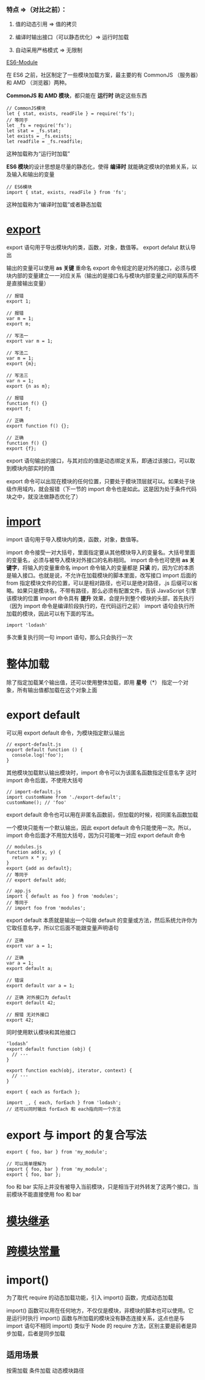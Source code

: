 ### 特点 =>（对比之前）：

1. 值的动态引用 => 值的拷贝

2. 编译时输出接口（可以静态优化）=> 运行时加载

3. 自动采用严格模式 => 无限制


[ES6-Module](http://es6.ruanyifeng.com/#docs/module)

在 ES6 之前，社区制定了一些模块加载方案，最主要的有 CommonJS （服务器）和 AMD （浏览器）两种。

**CommonJS 和 AMD 模块**，都只能在 **运行时** 确定这些东西
```
// CommonJS模块
let { stat, exists, readFile } = require('fs');
// 等同于
let _fs = require('fs');
let stat = _fs.stat;
let exists = _fs.exists;
let readfile = _fs.readfile;
```
这种加载称为“运行时加载”

**ES6 模块**的设计思想是尽量的静态化，使得 **编译时**  就能确定模块的依赖关系，以及输入和输出的变量

```
// ES6模块
import { stat, exists, readFile } from 'fs';
```
这种加载称为“编译时加载”或者静态加载

# [export](https://developer.mozilla.org/zh-CN/docs/Web/JavaScript/Reference/Statements/export#%E9%BB%98%E8%AE%A4%E5%AF%BC%E5%87%BA) 

export 语句用于导出模块内的类，函数，对象，数值等。
export defalut 默认导出

输出的变量可以使用 **as 关键** 重命名
export 命令规定的是对外的接口，必须与模块内部的变量建立一一对应关系（输出的是接口名与模块内部变量之间的联系而不是直接输出变量）
```
// 报错
export 1;

// 报错
var m = 1;
export m;

// 写法一
export var m = 1;

// 写法二
var m = 1;
export {m};

// 写法三
var n = 1;
export {n as m};

// 报错
function f() {}
export f;

// 正确
export function f() {};

// 正确
function f() {}
export {f};
```
export 语句输出的接口，与其对应的值是动态绑定关系，即通过该接口，可以取到模块内部实时的值

export 命令可以出现在模块的任何位置，只要处于模块顶层就可以。如果处于块级作用域内，就会报错（下一节的 import 命令也是如此。这是因为处于条件代码块之中，就没法做静态优化了）

# [import](https://developer.mozilla.org/zh-CN/docs/Web/JavaScript/Reference/Statements/import)

import 语句用于导入模块内的类，函数，对象，数值等。

import 命令接受一对大括号，里面指定要从其他模块导入的变量名。大括号里面的变量名，必须与被导入模块对外接口的名称相同。
import 命令也可使用 **as 关键字**，将输入的变量重命名
import 命令输入的变量都是 **只读** 的，因为它的本质是输入接口。也就是说，不允许在加载模块的脚本里面，改写接口
import 后面的 from 指定模块文件的位置，可以是相对路径，也可以是绝对路径，.js 后缀可以省略。如果只是模块名，不带有路径，那么必须有配置文件，告诉 JavaScript 引擎该模块的位置
import 命令具有 **提升** 效果，会提升到整个模块的头部，首先执行（因为 import 命令是编译阶段执行的，在代码运行之前）
import 语句会执行所加载的模块，因此可以有下面的写法。
```
import 'lodash'
```
多次重复执行同一句 import 语句，那么只会执行一次

# 整体加载

除了指定加载某个输出值，还可以使用整体加载，即用 **星号**（*） 指定一个对象，所有输出值都加载在这个对象上面

# export default
可以用 export default 命令，为模块指定默认输出
```
// export-default.js
export default function () {
  console.log('foo');
}
```
其他模块加载默认输出模块时，import 命令可以为该匿名函数指定任意名字
这时 import 命令后面，不使用大括号
```
// import-default.js
import customName from './export-default';
customName(); // 'foo'
```
export default 命令也可以用在非匿名函数前，但加载的时候，视同匿名函数加载

一个模块只能有一个默认输出，因此 export default 命令只能使用一次。所以，import 命令后面才不用加大括号，因为只可能唯一对应 export default 命令
```
// modules.js
function add(x, y) {
  return x * y;
}
export {add as default};
// 等同于
// export default add;

// app.js
import { default as foo } from 'modules';
// 等同于
// import foo from 'modules';
```
export default 本质就是输出一个叫做 default 的变量或方法，然后系统允许你为它取任意名字，所以它后面不能跟变量声明语句
```
// 正确
export var a = 1;

// 正确
var a = 1;
export default a;

// 错误
export default var a = 1;

// 正确 对外接口为 default
export default 42; 

// 报错 无对外接口
export 42;
```

同时使用默认模块和其他接口
```
‘lodash’
export default function (obj) {
  // ···
}

export function each(obj, iterator, context) {
  // ···
}

export { each as forEach };
```
```
import _, { each, forEach } from 'lodash';
// 还可以同时输出 forEach 和 each指向同一个方法
```
   
# export 与 import 的复合写法
```
export { foo, bar } from 'my_module';

// 可以简单理解为
import { foo, bar } from 'my_module';
export { foo, bar };
```
foo 和 bar 实际上并没有被导入当前模块，只是相当于对外转发了这两个接口，当前模块不能直接使用 foo 和 bar

# [模块继承](http://es6.ruanyifeng.com/#docs/module#%E6%A8%A1%E5%9D%97%E7%9A%84%E7%BB%A7%E6%89%BF)

# [跨模块常量](http://es6.ruanyifeng.com/#docs/module#%E8%B7%A8%E6%A8%A1%E5%9D%97%E5%B8%B8%E9%87%8F)

# import()

为了取代 require 的动态加载功能，引入 import() 函数，完成动态加载

import() 函数可以用在任何地方，不仅仅是模块，非模块的脚本也可以使用。它是运行时执行
import() 函数与所加载的模块没有静态连接关系，这点也是与 import 语句不相同
import() 类似于 Node 的 require 方法，区别主要是前者是异步加载，后者是同步加载

## 适用场景

按需加载
条件加载
动态模块路径
